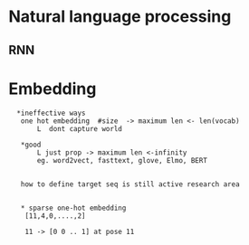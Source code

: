 # Natural language processing 


## RNN 
 

  # Embedding
      *ineffective ways
       one hot embedding  #size  -> maximum len <- len(vocab) 
           L  dont capture world 

       *good
           L just prop -> maximum len <-infinity  
           eg. word2vect, fasttext, glove, Elmo, BERT


       how to define target seq is still active research area 

      
       * sparse one-hot embedding 
        [11,4,0,....,2]

        11 -> [0 0 .. 1] at pose 11
